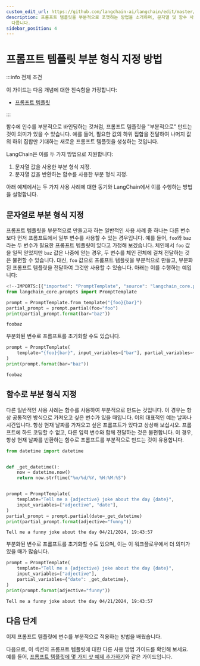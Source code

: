 ```yaml
---
custom_edit_url: https://github.com/langchain-ai/langchain/edit/master/docs/docs/how_to/prompts_partial.ipynb
description: 프롬프트 템플릿을 부분적으로 포맷하는 방법을 소개하며, 문자열 및 함수 사용 사례를 설명합니다. LangChain에서의 활용법을
  다룹니다.
sidebar_position: 4
---
```


# 프롬프트 템플릿 부분 형식 지정 방법

:::info 전제 조건

이 가이드는 다음 개념에 대한 친숙함을 가정합니다:
- [프롬프트 템플릿](/docs/concepts/#prompt-templates)

:::

함수에 인수를 부분적으로 바인딩하는 것처럼, 프롬프트 템플릿을 "부분적으로" 만드는 것이 의미가 있을 수 있습니다. 예를 들어, 필요한 값의 하위 집합을 전달하여 나머지 값의 하위 집합만 기대하는 새로운 프롬프트 템플릿을 생성하는 것입니다.

LangChain은 이를 두 가지 방법으로 지원합니다:

1. 문자열 값을 사용한 부분 형식 지정.
2. 문자열 값을 반환하는 함수를 사용한 부분 형식 지정.

아래 예제에서는 두 가지 사용 사례에 대한 동기와 LangChain에서 이를 수행하는 방법을 설명합니다.

## 문자열로 부분 형식 지정

프롬프트 템플릿을 부분적으로 만들고자 하는 일반적인 사용 사례 중 하나는 다른 변수보다 먼저 프롬프트에서 일부 변수를 사용할 수 있는 경우입니다. 예를 들어, `foo`와 `baz`라는 두 변수가 필요한 프롬프트 템플릿이 있다고 가정해 보겠습니다. 체인에서 `foo` 값을 일찍 얻었지만 `baz` 값은 나중에 얻는 경우, 두 변수를 체인 전체에 걸쳐 전달하는 것은 불편할 수 있습니다. 대신, `foo` 값으로 프롬프트 템플릿을 부분적으로 만들고, 부분화된 프롬프트 템플릿을 전달하여 그것만 사용할 수 있습니다. 아래는 이를 수행하는 예입니다:

```python
<!--IMPORTS:[{"imported": "PromptTemplate", "source": "langchain_core.prompts", "docs": "https://api.python.langchain.com/en/latest/prompts/langchain_core.prompts.prompt.PromptTemplate.html", "title": "How to partially format prompt templates"}]-->
from langchain_core.prompts import PromptTemplate

prompt = PromptTemplate.from_template("{foo}{bar}")
partial_prompt = prompt.partial(foo="foo")
print(partial_prompt.format(bar="baz"))
```

```output
foobaz
```

부분화된 변수로 프롬프트를 초기화할 수도 있습니다.

```python
prompt = PromptTemplate(
    template="{foo}{bar}", input_variables=["bar"], partial_variables={"foo": "foo"}
)
print(prompt.format(bar="baz"))
```

```output
foobaz
```

## 함수로 부분 형식 지정

다른 일반적인 사용 사례는 함수를 사용하여 부분적으로 만드는 것입니다. 이 경우는 항상 공통적인 방식으로 가져오고 싶은 변수가 있을 때입니다. 이의 대표적인 예는 날짜나 시간입니다. 항상 현재 날짜를 가져오고 싶은 프롬프트가 있다고 상상해 보십시오. 프롬프트에 하드 코딩할 수 없고, 다른 입력 변수와 함께 전달하는 것은 불편합니다. 이 경우, 항상 현재 날짜를 반환하는 함수로 프롬프트를 부분적으로 만드는 것이 유용합니다.

```python
from datetime import datetime


def _get_datetime():
    now = datetime.now()
    return now.strftime("%m/%d/%Y, %H:%M:%S")


prompt = PromptTemplate(
    template="Tell me a {adjective} joke about the day {date}",
    input_variables=["adjective", "date"],
)
partial_prompt = prompt.partial(date=_get_datetime)
print(partial_prompt.format(adjective="funny"))
```

```output
Tell me a funny joke about the day 04/21/2024, 19:43:57
```

부분화된 변수로 프롬프트를 초기화할 수도 있으며, 이는 이 워크플로우에서 더 의미가 있을 때가 많습니다.

```python
prompt = PromptTemplate(
    template="Tell me a {adjective} joke about the day {date}",
    input_variables=["adjective"],
    partial_variables={"date": _get_datetime},
)
print(prompt.format(adjective="funny"))
```

```output
Tell me a funny joke about the day 04/21/2024, 19:43:57
```

## 다음 단계

이제 프롬프트 템플릿에 변수를 부분적으로 적용하는 방법을 배웠습니다.

다음으로, 이 섹션의 프롬프트 템플릿에 대한 다른 사용 방법 가이드를 확인해 보세요. 예를 들어, [프롬프트 템플릿에 몇 가지 샷 예제 추가하기](/docs/how_to/few_shot_examples_chat)와 같은 가이드입니다.